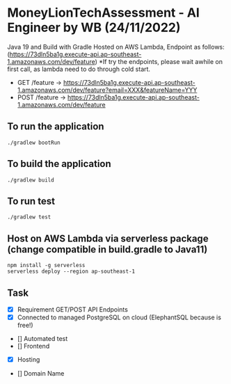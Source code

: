 # MoneyLionTechAssessment - AI Engineer by WB (24/11/2022)

Java 19 and Build with Gradle
Hosted on AWS Lambda, Endpoint as follows: (https://73dln5ba1g.execute-api.ap-southeast-1.amazonaws.com/dev/feature)
*If try the endpoints, please wait awhile on first call, as lambda need to do through cold start.
 - GET /feature -> https://73dln5ba1g.execute-api.ap-southeast-1.amazonaws.com/dev/feature?email=XXX&featureName=YYY
 - POST /feature -> https://73dln5ba1g.execute-api.ap-southeast-1.amazonaws.com/dev/feature

## To run the application

```
./gradlew bootRun
```

## To build the application

```
./gradlew build
```

## To run test

```
./gradlew test
```

## Host on AWS Lambda via serverless package (change compatible in build.gradle to Java11)

```
npm install -g serverless
serverless deploy --region ap-southeast-1
```

## Task

- [x] Requirement GET/POST API Endpoints
- [x] Connected to managed PostgreSQL on cloud (ElephantSQL because is free!) 
- [] Automated test
- [] Frontend
- [x] Hosting
- [] Domain Name